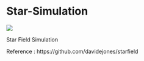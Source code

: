 # Star-Simulation
<img src="https://user-images.githubusercontent.com/96903120/161843505-98fcf8c5-40bf-4ddd-811d-c4fdb1f65579.PNG">
<p> Star Field Simulation </p>
<p>Reference : https://github.com/davidejones/starfield</p>
